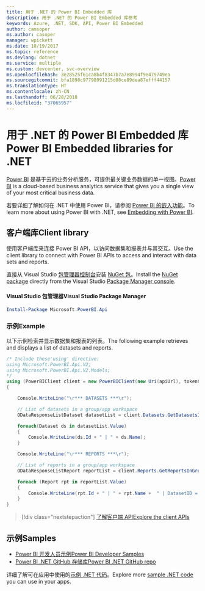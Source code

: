 ```yaml
---
title: 用于 .NET 的 Power BI Embedded 库
description: 用于 .NET 的 Power BI Embedded 库参考
keywords: Azure, .NET, SDK, API, Power BI Embedded
author: camsoper
ms.author: casoper
manager: wpickett
ms.date: 10/19/2017
ms.topic: reference
ms.devlang: dotnet
ms.service: multiple
ms.custom: devcenter, svc-overview
ms.openlocfilehash: 3e28525f61ca8b4f8347b7a7e8994f9e479749ea
ms.sourcegitcommit: bfa1898c97798991215d08ce89dea87efff44157
ms.translationtype: HT
ms.contentlocale: zh-CN
ms.lasthandoff: 06/28/2018
ms.locfileid: "37065957"
---
```

# <a name="power-bi-embedded-libraries-for-net"></a><span data-ttu-id="ce45b-104">用于 .NET 的 Power BI Embedded 库</span><span class="sxs-lookup"><span data-stu-id="ce45b-104">Power BI Embedded libraries for .NET</span></span>

<span data-ttu-id="ce45b-105">[Power BI](https://powerbi.microsoft.com/) 是基于云的业务分析服务，可提供最关键业务数据的单一视图。</span><span class="sxs-lookup"><span data-stu-id="ce45b-105">[Power BI](https://powerbi.microsoft.com/) is a cloud-based business analytics service that gives you a single view of your most critical business data.</span></span>

<span data-ttu-id="ce45b-106">若要详细了解如何在 .NET 中使用 Power BI，请参阅 [Power BI 的嵌入功能](https://powerbi.microsoft.com/en-us/documentation/powerbi-developer-embedding/)。</span><span class="sxs-lookup"><span data-stu-id="ce45b-106">To learn more about using Power BI with .NET, see [Embedding with Power BI](https://powerbi.microsoft.com/en-us/documentation/powerbi-developer-embedding/).</span></span>

## <a name="client-library"></a><span data-ttu-id="ce45b-107">客户端库</span><span class="sxs-lookup"><span data-stu-id="ce45b-107">Client library</span></span>

<span data-ttu-id="ce45b-108">使用客户端库来连接 Power BI API，以访问数据集和报表并与其交互。</span><span class="sxs-lookup"><span data-stu-id="ce45b-108">Use the client library to connect with Power BI APIs to access and interact with data sets and reports.</span></span>

<span data-ttu-id="ce45b-109">直接从 Visual Studio [包管理器控制台][PackageManager]安装 [NuGet 包](https://www.nuget.org/packages/Microsoft.PowerBI.Api)。</span><span class="sxs-lookup"><span data-stu-id="ce45b-109">Install the [NuGet package](https://www.nuget.org/packages/Microsoft.PowerBI.Api) directly from the Visual Studio [Package Manager console][PackageManager].</span></span>

#### <a name="visual-studio-package-manager"></a><span data-ttu-id="ce45b-110">Visual Studio 包管理器</span><span class="sxs-lookup"><span data-stu-id="ce45b-110">Visual Studio Package Manager</span></span>

```powershell
Install-Package Microsoft.PowerBI.Api
```

### <a name="example"></a><span data-ttu-id="ce45b-111">示例</span><span class="sxs-lookup"><span data-stu-id="ce45b-111">Example</span></span>

<span data-ttu-id="ce45b-112">以下示例检索并显示数据集和报表的列表。</span><span class="sxs-lookup"><span data-stu-id="ce45b-112">The following example retrieves and displays a list of datasets and reports.</span></span>

```csharp
/* Include these'using' directive:
using Microsoft.PowerBI.Api.V2;
using Microsoft.PowerBI.Api.V2.Models;
*/
using (PowerBIClient client = new PowerBIClient(new Uri(apiUrl), tokenCredentials))
{

    Console.WriteLine("\r*** DATASETS ***\r");

    // List of datasets in a group/app workspace
    ODataResponseListDataset datasetList = client.Datasets.GetDatasetsInGroup(groupId);

    foreach(Dataset ds in datasetList.Value)
    {
        Console.WriteLine(ds.Id + " | " + ds.Name);
    }

    Console.WriteLine("\r*** REPORTS ***\r");

    // List of reports in a group/app workspace
    ODataResponseListReport reportList = client.Reports.GetReportsInGroup(groupId);

    foreach (Report rpt in reportList.Value)
    {
        Console.WriteLine(rpt.Id + " | " + rpt.Name +  " | DatasetID = " + rpt.DatasetId);
    }
}
```

> [!div class="nextstepaction"]
> [<span data-ttu-id="ce45b-113">了解客户端 API</span><span class="sxs-lookup"><span data-stu-id="ce45b-113">Explore the client APIs</span></span>](https://powerbi.microsoft.com/documentation/powerbi-developer-rest-api-reference/)

## <a name="samples"></a><span data-ttu-id="ce45b-114">示例</span><span class="sxs-lookup"><span data-stu-id="ce45b-114">Samples</span></span>

* [<span data-ttu-id="ce45b-115">Power BI 开发人员示例</span><span class="sxs-lookup"><span data-stu-id="ce45b-115">Power BI Developer Samples</span></span>](https://github.com/Microsoft/PowerBI-Developer-Samples)
* [<span data-ttu-id="ce45b-116">Power BI .NET GitHub 存储库</span><span class="sxs-lookup"><span data-stu-id="ce45b-116">Power BI .NET GitHub repo</span></span>](https://github.com/Microsoft/PowerBI-CSharp)

<span data-ttu-id="ce45b-117">详细了解可在应用中使用的[示例 .NET 代码](https://azure.microsoft.com/resources/samples/?platform=dotnet)。</span><span class="sxs-lookup"><span data-stu-id="ce45b-117">Explore more [sample .NET code](https://azure.microsoft.com/resources/samples/?platform=dotnet) you can use in your apps.</span></span>

[PackageManager]: https://docs.microsoft.com/nuget/tools/package-manager-console
